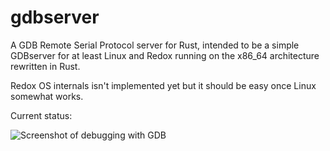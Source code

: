 # gdbserver

A GDB Remote Serial Protocol server for Rust, intended to be a simple
GDBserver for at least Linux and Redox running on the x86_64
architecture rewritten in Rust.

Redox OS internals isn't implemented yet but it should be easy once
Linux somewhat works.

Current status:

![Screenshot of debugging with GDB](https://i.imgur.com/LVCdO1S.png)
